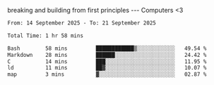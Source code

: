 breaking and building from first principles --- Computers <3

<!--START_SECTION:waka-->

```txt
From: 14 September 2025 - To: 21 September 2025

Total Time: 1 hr 58 mins

Bash        58 mins         ████████████▒░░░░░░░░░░░░   49.54 %
Markdown    28 mins         ██████░░░░░░░░░░░░░░░░░░░   24.42 %
C           14 mins         ███░░░░░░░░░░░░░░░░░░░░░░   11.95 %
ld          11 mins         ██▓░░░░░░░░░░░░░░░░░░░░░░   10.07 %
map         3 mins          ▓░░░░░░░░░░░░░░░░░░░░░░░░   02.87 %
```

<!--END_SECTION:waka-->
